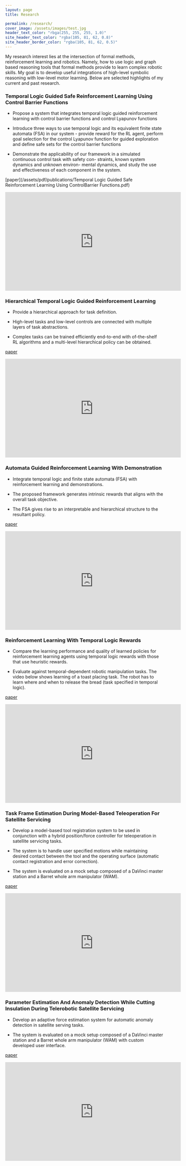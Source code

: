 ```yaml
---
layout: page
title: Research

permalink: /research/
cover_image: /assets/images/test.jpg
header_text_color: "rbga(255, 255, 255, 1.0)"
site_header_text_color: "rgba(105, 81, 62, 0.8)"
site_header_border_color: "rgba(105, 81, 62, 0.5)"
---
```


My research interest lies at the intersection of formal methods, reinforcement learning and robotics. Namely, how to use logic and graph based reasoning tools that formal methods provide to learn complex robotic skills. My goal is to develop useful integrations of high-level symbolic reasoning with low-level motor learning. Below are selected highlights of my current and past research.

### Temporal  Logic  Guided  Safe  Reinforcement  Learning  Using  Control Barrier  Functions

- Propose a system that integrates temporal logic guided reinforcement learning with control barrier functions and control Lyapunov functions

- Introduce three ways to use temporal logic and its equivalent finite state automata (FSA) in our system - provide reward for the RL agent, perform goal selection for the control Lyapunov function for guided exploration and define safe sets for the control barrier functions

- Demonstrate the applicability of our framework in a simulated continuous control task with safety con- straints, known system dynamics and unknown environ- mental dynamics, and study the use and effectiveness of each component in the system.

[paper](/assets/pdf/publications/Temporal  Logic  Guided  Safe  Reinforcement  Learning  Using  ControlBarrier  Functions.pdf)


<iframe width="560" height="315" src="https://www.youtube.com/embed/lUsE3hGpLAk" frameborder="0" allow="accelerometer; autoplay; encrypted-media; gyroscope; picture-in-picture" allowfullscreen></iframe>

### Hierarchical Temporal Logic Guided Reinforcement Learning

- Provide a hierarchical approach for task definition.

- High-level tasks and low-level controls are connected with multiple layers of task abstractions.

- Complex tasks can be trained efficiently end-to-end with of-the-shelf RL algorithms and a multi-level hierarchical policy can be obtained.

[paper](/assets/pdf/publications/Hierarchical_Temporal_Logic_Guided_Reinforcement_Learning.pdf)

<iframe width="560" height="315" src="https://www.youtube.com/embed/9z1Mn36qGo0" frameborder="0" allow="accelerometer; autoplay; encrypted-media; gyroscope; picture-in-picture" allowfullscreen></iframe>

### Automata Guided Reinforcement Learning With Demonstration

- Integrate temporal logic and finite state automata (FSA) with reinforcement learning and demonstrations.

- The proposed framework generates intrinsic rewards that aligns with the overall task objective.

- The FSA gives rise to an interpretable and hierarchical structure to the resultant policy.

[paper](/assets/pdf/publications/Automata_Guided_Reinforcement_Learning_With_Demonstrations.pdf)

<iframe width="560" height="315" src="https://www.youtube.com/embed/wkOPoajZkgQ" frameborder="0" allow="accelerometer; autoplay; encrypted-media; gyroscope; picture-in-picture" allowfullscreen></iframe>

### Reinforcement Learning With Temporal Logic Rewards

- Compare the learning performance and quality of learned policies for reinforcement learning agents using temporal logic rewards with those that use heuristic rewards.

- Evaluate against temporal-dependent robotic manipulation tasks. The video below shows learning of a toast placing task. The robot has to learn where and when to release the bread (task specified in temporal logic).

[paper](/assets/pdf/publications/Reinforcement_Learning_With_Temporal_Logic_Rewards.pdf)

<iframe width="560" height="315" src="https://www.youtube.com/embed/63KcYnNbOi0" frameborder="0" allow="accelerometer; autoplay; encrypted-media; gyroscope; picture-in-picture" allowfullscreen></iframe>


### Task Frame Estimation During Model-Based Teleoperation For Satellite Servicing

- Develop a model-based tool registration system to be used in conjunction with a hybrid position/force controller for teleoperation in satellite servicing tasks.

- The system is to handle user specified motions while maintaining desired contact between the tool and the operating surface (automatic contact registration and error correction).

- The system is evaluated on a mock setup composed of a DaVinci master station and a Barret whole arm manipulator (WAM).
 
 [paper](/assets/pdf/publications/adaptive_parameter_estimation.pdf)

<iframe width="560" height="315" src="https://www.youtube.com/embed/V0Z7FBS7f5k" frameborder="0" allow="accelerometer; autoplay; encrypted-media; gyroscope; picture-in-picture" allowfullscreen></iframe>

### Parameter Estimation And Anomaly Detection While Cutting Insulation During Telerobotic Satellite Servicing

- Develop an adaptive force estimation system for automatic anomaly detection in satellite serving tasks.

- The system is evaluated on a mock setup composed of a DaVinci master station and a Barret whole arm manipulator (WAM) with custom developed user interface.


[paper](/assets/pdf/publications/adaptive_parameter_estimation.pdf)

<iframe width="560" height="315" src="https://www.youtube.com/embed/p6cjjAT3f20" frameborder="0" allow="accelerometer; autoplay; encrypted-media; gyroscope; picture-in-picture" allowfullscreen></iframe>


